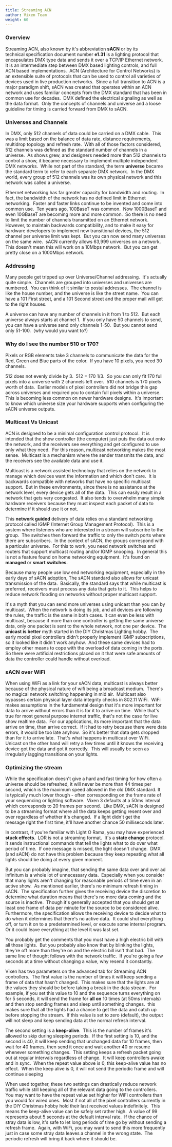 ```yaml
---
title: Streaming ACN
author: Vixen Team
weight: 60
---
```


### Overview

Streaming ACN, also known by it's abbreviation **sACN** or by its technical specification document number **e1.31** is a lighting protocol that encapsulates DMX type data and sends it over a TCP/IP Ethernet network.  It is an intermediate step between DMX based lighting controls, and full ACN based implementations.  ACN (Architecture for Control Networks) is an extensible suite of protocols that can be used to control all varieties of devices used in live production networks.  Since a full transition to ACN is a major paradigm shift, sACN was created that operates within an ACN network and uses familiar concepts from the DMX standard that has been in common use for decades.  DMX defined the electrical signaling as well as the data format.  Only the concepts of channels and universe and a loose guideline for timing is carried forward from DMX to sACN.

### Universes and Channels

In DMX, only 512 channels of data could be carried on a DMX cable.  This was a limit based on the balance of data rate, distance requirements, multidrop topology and refresh rate.  With all of those factors considered, 512 channels was defined as the standard number of channels in a universe.  As shows grew, and designers needed more than 512 channels to control a show, it became necessary to implement multiple independent DMX networks.  While not part of the standard, the term **universe** became the standard term to refer to each separate DMX network.  In the DMX world, every group of 512 channels was its own physical network and this network was called a universe.

Ethernet networking has far greater capacity for bandwidth and routing.  In fact, the bandwidth of the network has no defined limit in Ethernet networking.  Faster and faster links continue to be invented and come into common use.  Ten years ago, 100BaseT was common.  Now 1000BaseT and even 10GBaseT are becoming more and more common.  So there is no need to limit the number of channels transmitted on an Ethernet network.  However, to maintain backwards compatibility, and to make it easy for hardware developers to implement new transitional devices, the 512 channel per universe limit was kept.  But you can now send many universes on the same wire.  sACN currently allows 63,999 universes on a network.  This doesn't mean this will work on a 10Mbps network.  But you can get pretty close on a 1000Mbps network.

### Addressing

Many people get tripped up over Universe/Channel addressing.  It's actually quite simple.  Channels are grouped into universes and universes are numbered.  You can think of it similar to postal addresses.  The channel is like the house number, and the universe is like the street name.  You can have a 101 First street, and a 101 Second street and the proper mail will get to the right houses.

A universe can have any number of channels in it from 1 to 512.  But each universe always starts at channel 1.  If you only have 50 channels to send, you can have a universe send only channels 1-50.  But you cannot send only 51-100.  (why would you want to?)

### Why do I see the number 510 or 170?

Pixels or RGB elements take 3 channels to communicate the data for the Red, Green and Blue parts of the color.  If you have 10 pixels, you need 30 channels.

512 does not evenly divide by 3.  512 = 170 1/3.  So you can only fit 170 full pixels into a universe with 2 channels left over.  510 channels is 170 pixels worth of data.  Earlier models of pixel controllers did not bridge this gap across universes and required you to contain full pixels within a universe.  This is becoming less common on newer hardware designs.  It's important to know which universe size your hardware supports when configuring the sACN universe outputs.

### Multicast Vs Unicast

ACN is designed to be a minimal configuration control protocol.  It is intended that the show controller (the computer) just puts the data out onto the network, and the receivers see everything and get configured to use only what they need.  For this reason, multicast networking makes the most sense.  Multicast is a mechanism where the sender transmits the data, and the receivers see the available data and use it.

Multicast is a network assisted technology that relies on the network to manage which devices want the information and which don't care.  It is backwards compatible with networks that have no specific multicast support.  But in these environments, since there is no assistance at the network level, every device gets all of the data.  This can easily result in a network that gets very congested.  It also tends to overwhelm many simple hardware receivers because they must inspect each packet of data to determine if it should use it or not.

This **network guided** delivery of data relies on a standard networking protocol called IGMP (Internet Group Management Protocol).  This is a system where listeners who are interested in a stream will subscribe to the group.  The switches then forward the traffic to only the switch ports where there are subscribers.  In the context of sACN, the groups correspond with a particular universe.  For this to work, you need network switches and routers that support multicast routing and/or IGMP snooping.  In general this is not a feature found on home networking equipment.  It's found on **managed** or **smart switches**.

Because many people use low end networking equipment, especially in the early days of sACN adoption, The sACN standard also allows for unicast transmission of the data.  Basically, the standard says that while multicast is preferred, receivers must process any data that gets to it.  This helps to reduce network flooding on networks without proper multicast support.

It's a myth that you can send more universes using unicast than you can by multicast.  When the network is doing its job, and all devices are following the rules, the traffic is the same in both cases. It can even be less with multicast, because if more than one controller is getting the same universe data, only one packet is sent to the whole network, not one per device.  The **unicast is better** myth started in the DIY Christmas Lighting hobby.  The early model pixel controllers didn't properly implement IGMP subscriptions, so it looked like it didn't work anyhow.  And these same devices had to employ other means to cope with the overload of data coming in the ports.  So there were artificial restrictions placed on it that were safe amounts of data the controller could handle without overload.

### sACN over WiFi

When using WiFi as a link for your sACN data, multicast is always better because of the physical nature of wifi being a broadcast medium.  There's no magical network switching happening in mid air.  Multicast also bypasses certain physical layer data integrity checks in 802.11 WiFi.  WiFi makes assumptions in the fundamental design that it's more important for data to arrive without errors than it is for it to arrive on time.  While that's true for most general purpose internet traffic, that's not the case for live show realtime data.  For our applications, its more important that the data arrive on time, than arrive correct.  If it had to retry because there were data errors, it would be too late anyhow.  So it's better that data gets dropped than for it to arrive late.  That's what happens in multicast over WiFi.  Unicast on the other hand will retry a few times until it knows the receiving device got the data and got it correctly.  This will usually be seen as irregularly lagging transitions on your lights.

### Optimizing the stream

While the specification doesn't give a hard and fast timing for how often a universe should be refreshed, it will never be more than 44 times per second, which is the maximum speed allowed in the old DMX standard. It is typically much lower though - often corresponding on the frame rate of your sequencing or lighting software.  Vixen 3 defaults at a 50ms interval which corresponds to 20 frames per second.  Like DMX, sACN is designed to be a streaming format where all the data keeps getting resent over and over regardless of whether it's changed.  If a light didn't get the message right the first time, it'll have another chance 50 milliseconds later.

In contrast, if you're familiar with Light O Rama, you may have experienced **stuck effects**.  LOR is not a streaming format.  It's a **state change** protocol.  It sends instructional commands that tell the lights what to do over what period of time.  If one message is missed, the light doesn't change.  DMX (and sACN) do not have this problem because they keep repeating what all lights should be doing at every given moment.

But you can probably imagine, that sending the same data over and over ad infinitum is a whole lot of unnecessary data.  Especially when you consider that many lights aren't changing for reasonable periods of time even in an active show.  As mentioned earlier, there's no minimum refresh timing in sACN.  The specification further gives the receiving device the discretion to determine what duration means that there's no more data coming and the source is inactive.  Though it's generally accepted that you should get at least one frame of data per minute for the source to be considered alive.  Furthermore, the specification allows the receiving device to decide what to do when it determines that there's no active data.  It could shut everything off, or turn it on to a predetermined level, or execute some internal program. Or it could leave everything at the level it was last set.

You probably get the comments that you must have a high electric bill with all those lights.  But you probably also know that by blinking the lights,  they're off more than they're on and the electric bill isn't that bad.  The same line of thought follows with the network traffic.  If you're going a few seconds at a time without changing a value, why resend it constantly.

Vixen has two parameters on the advanced tab for Streaming ACN controllers.  The first value is the number of times it will keep sending a frame of data that hasn't changed.  This makes sure that the lights are at the values they should be before taking a break in the data stream.  For example, if you set this value to 10 and the sequence turns everything on for 5 seconds, it will send the frame for **all on** 10 times (at 50ms intervals) and then stop sending frames and sleep until something changes.  this makes sure that all the lights had a chance to get the data and catch up before stopping the stream.  If this value is set to zero (default), the output will not sleep and keep sending data at the normal refresh interval.

The second setting is a **keep-alive**.  This is the number of frames it's allowed to skip during sleeping periods.  If the first setting is 10, and the second is 40, it will keep sending that unchanged data for 10 frames, then wait for 40 frames, then send it once and wait another 40 or resume whenever something changes.  This setting keeps a refresh packet going out at regular intervals regardless of change.  It will keep controllers awake and in sync.  When the repeat value above is 0, this keep-alive value has no effect.  When the keep alive is 0, it will not send the periodic frame and will continue sleeping

When used together, these two settings can drastically reduce network traffic while still keeping all of the relevant data going to the controllers.  You may want to have the repeat value set higher for WiFi controllers than you would for wired ones.  Most if not all of the pixel controllers currently in the DIY Christmas hobby hold their last received values indefinitely.  This means the keep-alive value can be safely set rather high.  A value of 99 represents about 5 seconds at the default interval rate.  If the chance of stray data is low, it's safe to let long periods of time go by without sending a refresh frame.  Again, with WiFi, you may want to send this more frequently just in case some stray data leaves a channel in the wrong state.  The periodic refresh will bring it back where it should be.
